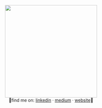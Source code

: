 <div id="header" align="center">
 <img src="https://media1.giphy.com/media/WHYuIu9WgaoZv73ksq/giphy.gif" width="300"><br>
 💛find me on: <a href="https://www.linkedin.com/in/natashapetrus/">linkedin</a> · <a href="https://medium.com/@natashapetrus">medium</a> · <a href="https://natashapetrus.com/">website</a>💛
</div>

 
<!--
**natashapetrus/natashapetrus** is a ✨ _special_ ✨ repository because its `README.md` (this file) appears on your GitHub profile.

Here are some ideas to get you started:

- 🔭 I’m currently working on ...
- 🌱 I’m currently learning ...
- 👯 I’m looking to collaborate on ...
- 🤔 I’m looking for help with ...
- 💬 Ask me about ...
- 📫 How to reach me: ...
- 😄 Pronouns: ...
- ⚡ Fun fact: ...
-->

